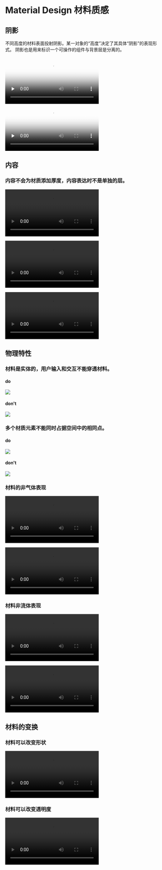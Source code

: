 # Material Design 材料质感

## 阴影

不同高度的材料表面投射阴影。某一对象的“高度”决定了其具体“阴影”的表现形式。
阴影也是用来标识一个可操作的组件与背景层是分离的。

<video id="video" controls="" preload="none" poster="http://media.w3.org/2010/05/sintel/poster.png">
  <source id="mp4" src="https://storage.googleapis.com/spec-host-backup/mio-design%2Fassets%2F1NulZoBoZiguk5YAo74aNIR-mRGPmxjSV%2Fmaterialshadow-do.mp4" type="video/mp4">
</video>

<video id="video" controls="" preload="none" poster="http://media.w3.org/2010/05/sintel/poster.png">
  <source id="mp4" src="https://storage.googleapis.com/spec-host-backup/mio-design%2Fassets%2F1Dqr30VMTMcpEx8sUd4FARlw3gR5NRmqx%2Fmaterialshadow-dont.mp4" type="video/mp4">
</video>

<!-- ![](https://storage.googleapis.com/spec-host-backup/mio-design%2Fassets%2F1NulZoBoZiguk5YAo74aNIR-mRGPmxjSV%2Fmaterialshadow-do.mp4)

![](https://storage.googleapis.com/spec-host-backup/mio-design%2Fassets%2F1Dqr30VMTMcpEx8sUd4FARlw3gR5NRmqx%2Fmaterialshadow-dont.mp4) -->


## 内容
### 内容不会为材质添加厚度，内容表达时不是单独的层。


![](https://storage.googleapis.com/spec-host-backup/mio-design%2Fassets%2F1xQcc7grFo-KO3yr2ba9XAmKmKasBNwa6%2Fmaterialcontent-shapecolor.mp4)

![](https://storage.googleapis.com/spec-host-backup/mio-design%2Fassets%2F13W28szpZTf5kSFCGhdt9tZkbpnfbHKS9%2Fmaterialcontent-behavior.mp4)

![](https://storage.googleapis.com/spec-host-backup/mio-design%2Fassets%2F1u7RhQke_8cJNOA392JGJH37FSwzFhD0N%2Fmaterialcontent-dependent-behavior.mp4)


## 物理特性

### 材料是实体的，用户输入和交互不能穿透材料。

#### do

![](https://storage.googleapis.com/spec-host-backup/mio-design%2Fassets%2F1bQO9zhMloD3HtBikFXTYxmTLJ_zFRiIV%2Fmaterialsurfaceproperties-do-physical.png)

#### don't

![](https://storage.googleapis.com/spec-host-backup/mio-design%2Fassets%2F1Rwp75SKdPmArFS5r8_WQsfAwJYzFsaYc%2Fmaterialsurfaceproperties-dont-passthrough.png)


### 多个材质元素不能同时占据空间中的相同点。

#### do
![](https://storage.googleapis.com/spec-host-backup/mio-design%2Fassets%2F0B8v7jImPsDi-SlpSMkpDdVJKSEE%2Fwhatismaterial-properties-physical5.png)

#### don't

![](https://storage.googleapis.com/spec-host-backup/mio-design%2Fassets%2F0B8v7jImPsDi-OWpqdE16bkt5LWc%2Fwhatismaterial-properties-physical6.png)


### 材料的非气体表现

![](https://storage.googleapis.com/spec-host-backup/mio-design%2Fassets%2F1V529DS-aIYyk4bahjNKxT0CqmJLdkMUz%2Fmaterialsurfaceproperties-dont-gas-1b.mp4)

![](https://storage.googleapis.com/spec-host-backup/mio-design%2Fassets%2F1V529DS-aIYyk4bahjNKxT0CqmJLdkMUz%2Fmaterialsurfaceproperties-dont-gas-1b.mp4)


### 材料非流体表现

![](https://storage.googleapis.com/spec-host-backup/mio-design%2Fassets%2F1WCcYH2Afmk_tZ18_s5HjZSv61B3MnQNb%2Fmaterialsurfaceproperties-dont-dripping.mp4)

![](https://storage.googleapis.com/spec-host-backup/mio-design%2Fassets%2F1hafXq2mG3HHr1MUK1g6fg7QR9IQTC9dV%2Fmaterialsurfaceproperties-dont-flow-1a.mp4)


## 材料的变换

### 材料可以改变形状

![](https://storage.googleapis.com/spec-host-backup/mio-design%2Fassets%2F15bSEWCZEjq6MddA362QGci7Q4AOkOQs-%2Fmaterialsurfaceproperties-changeshape-1b.mp4)

### 材料可以改变透明度

![](https://storage.googleapis.com/spec-host-backup/mio-design%2Fassets%2F15bSEWCZEjq6MddA362QGci7Q4AOkOQs-%2Fmaterialsurfaceproperties-changeshape-1b.mp4)




